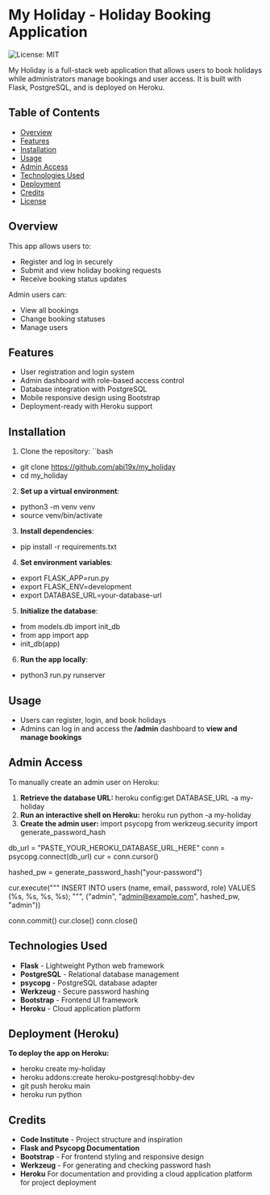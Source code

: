 # My Holiday - Holiday Booking Application

![License: MIT](https://img.shields.io/badge/License-MIT-yellow.svg)

My Holiday is a full-stack web application that allows users to book holidays while administrators manage bookings and user access. It is built with Flask, PostgreSQL, and is deployed on Heroku.

## Table of Contents

- [Overview](#overview)
- [Features](#features)
- [Installation](#installation)
- [Usage](#usage)
- [Admin Access](#admin-access)
- [Technologies Used](#technologies-used)
- [Deployment](#deployment)
- [Credits](#credits)
- [License](#license)

## Overview

This app allows users to:
- Register and log in securely
- Submit and view holiday booking requests
- Receive booking status updates

Admin users can:
- View all bookings
- Change booking statuses
- Manage users

## Features

- User registration and login system
- Admin dashboard with role-based access control
- Database integration with PostgreSQL
- Mobile responsive design using Bootstrap
- Deployment-ready with Heroku support

## Installation

1. Clone the repository:
``bash
- git clone https://github.com/abi19x/my_holiday
- cd my_holiday

2. **Set up a virtual environment**:
- python3 -m venv venv
- source venv/bin/activate

3. **Install dependencies**:
- pip install -r requirements.txt

4. **Set environment variables**:
- export FLASK_APP=run.py
- export FLASK_ENV=development
- export DATABASE_URL=your-database-url

5. **Initialize the database**:

- from models.db import init_db
- from app import app
- init_db(app)

6. **Run the app locally**:
- python3 run.py runserver

## Usage

- Users can register, login, and book holidays
- Admins can log in and access the **/admin** dashboard to **view and manage bookings**

## Admin Access

To manually create an admin user on Heroku:
1. **Retrieve the database URL:**
heroku config:get DATABASE_URL -a my-holiday
2. **Run an interactive shell on Heroku:**
heroku run python -a my-holiday
3. **Create the admin user:**
import psycopg
from werkzeug.security import generate_password_hash

db_url = "PASTE_YOUR_HEROKU_DATABASE_URL_HERE"
conn = psycopg.connect(db_url)
cur = conn.cursor()

hashed_pw = generate_password_hash("your-password")

cur.execute("""
    INSERT INTO users (name, email, password, role)
    VALUES (%s, %s, %s, %s);
""", ("admin", "admin@example.com", hashed_pw, "admin"))

conn.commit()
cur.close()
conn.close()

## Technologies Used

- **Flask** - Lightweight Python web framework
- **PostgreSQL** - Relational database management
- **psycopg** - PostgreSQL database adapter
- **Werkzeug** - Secure password hashing
- **Bootstrap** - Frontend UI framework
- **Heroku** - Cloud application platform

## Deployment (Heroku)

**To deploy the app on Heroku:**
- heroku create my-holiday
- heroku addons:create heroku-postgresql:hobby-dev
- git push heroku main
- heroku run python

## Credits

- **Code Institute** - Project structure and inspiration
- **Flask and Psycopg Documentation**
- **Bootstrap** - For frontend styling and responsive design
- **Werkzeug** - For generating and checking password hash 
- **Heroku** For documentation and providing a cloud application platform for project deployment

